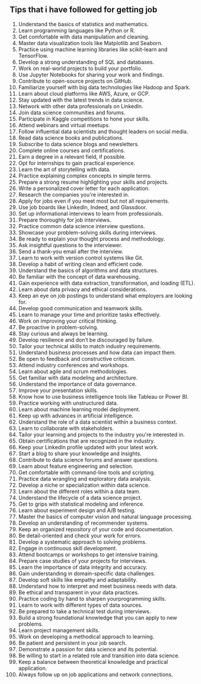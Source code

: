 ## Tips that i have followed for getting job

1. Understand the basics of statistics and mathematics.
2. Learn programming languages like Python or R.
3. Get comfortable with data manipulation and cleaning.
4. Master data visualization tools like Matplotlib and Seaborn.
5. Practice using machine learning libraries like scikit-learn and TensorFlow.
6. Develop a strong understanding of SQL and databases.
7. Work on real-world projects to build your portfolio.
8. Use Jupyter Notebooks for sharing your work and findings.
9. Contribute to open-source projects on GitHub.
10. Familiarize yourself with big data technologies like Hadoop and Spark.
11. Learn about cloud platforms like AWS, Azure, or GCP.
12. Stay updated with the latest trends in data science.
13. Network with other data professionals on LinkedIn.
14. Join data science communities and forums.
15. Participate in Kaggle competitions to hone your skills.
16. Attend webinars and virtual meetups.
17. Follow influential data scientists and thought leaders on social media.
18. Read data science books and publications.
19. Subscribe to data science blogs and newsletters.
20. Complete online courses and certifications.
21. Earn a degree in a relevant field, if possible.
22. Opt for internships to gain practical experience.
23. Learn the art of storytelling with data.
24. Practice explaining complex concepts in simple terms.
25. Prepare a strong resume highlighting your skills and projects.
26. Write a personalized cover letter for each application.
27. Research the companies you're interested in.
28. Apply for jobs even if you meet most but not all requirements.
29. Use job boards like LinkedIn, Indeed, and Glassdoor.
30. Set up informational interviews to learn from professionals.
31. Prepare thoroughly for job interviews.
32. Practice common data science interview questions.
33. Showcase your problem-solving skills during interviews.
34. Be ready to explain your thought process and methodology.
35. Ask insightful questions to the interviewer.
36. Send a thank-you email after the interview.
37. Learn to work with version control systems like Git.
38. Develop a habit of writing clean and efficient code.
39. Understand the basics of algorithms and data structures.
40. Be familiar with the concept of data warehousing.
41. Gain experience with data extraction, transformation, and loading (ETL).
42. Learn about data privacy and ethical considerations.
43. Keep an eye on job postings to understand what employers are looking for.
44. Develop good communication and teamwork skills.
45. Learn to manage your time and prioritize tasks effectively.
46. Work on improving your critical thinking.
47. Be proactive in problem-solving.
48. Stay curious and always be learning.
49. Develop resilience and don’t be discouraged by failure.
50. Tailor your technical skills to match industry requirements.
51. Understand business processes and how data can impact them.
52. Be open to feedback and constructive criticism.
53. Attend industry conferences and workshops.
54. Learn about agile and scrum methodologies.
55. Get familiar with data modeling and architecture.
56. Understand the importance of data governance.
57. Improve your presentation skills.
58. Know how to use business intelligence tools like Tableau or Power BI.
59. Practice working with unstructured data.
60. Learn about machine learning model deployment.
61. Keep up with advances in artificial intelligence.
62. Understand the role of a data scientist within a business context.
63. Learn to collaborate with stakeholders.
64. Tailor your learning and projects to the industry you're interested in.
65. Obtain certifications that are recognized in the industry.
66. Keep your LinkedIn profile updated with your latest work.
67. Start a blog to share your knowledge and insights.
68. Contribute to data science forums and answer questions.
69. Learn about feature engineering and selection.
70. Get comfortable with command-line tools and scripting.
71. Practice data wrangling and exploratory data analysis.
72. Develop a niche or specialization within data science.
73. Learn about the different roles within a data team.
74. Understand the lifecycle of a data science project.
75. Get to grips with statistical modeling and inference.
76. Learn about experiment design and A/B testing.
77. Master the basics of computer vision and natural language processing.
78. Develop an understanding of recommender systems.
79. Keep an organized repository of your code and documentation.
80. Be detail-oriented and check your work for errors.
81. Develop a systematic approach to solving problems.
82. Engage in continuous skill development.
83. Attend bootcamps or workshops to get intensive training.
84. Prepare case studies of your projects for interviews.
85. Learn the importance of data integrity and accuracy.
86. Gain understanding in domain-specific data challenges.
87. Develop soft skills like empathy and adaptability.
88. Understand how to interpret and meet business needs with data.
89. Be ethical and transparent in your data practices.
90. Practice coding by hand to sharpen yourprogramming skills.
91. Learn to work with different types of data sources.
92. Be prepared to take a technical test during interviews.
93. Build a strong foundational knowledge that you can apply to new problems.
94. Learn project management skills.
95. Work on developing a methodical approach to learning.
96. Be patient and persistent in your job search.
97. Demonstrate a passion for data science and its potential.
98. Be willing to start in a related role and transition into data science.
99. Keep a balance between theoretical knowledge and practical application.
100. Always follow up on job applications and network connections.
